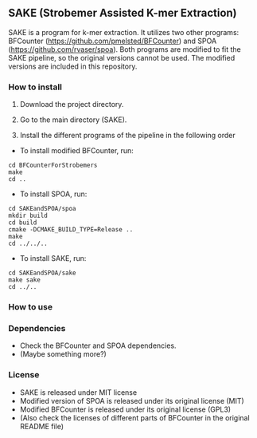 ## SAKE (Strobemer Assisted K-mer Extraction)

SAKE is a program for k-mer extraction. It utilizes two other programs: BFCounter (https://github.com/pmelsted/BFCounter) and SPOA (https://github.com/rvaser/spoa). Both programs are modified to fit the SAKE pipeline, so the original versions cannot be used. The modified versions are included in this repository. 


### How to install

1. Download the project directory.

2. Go to the main directory (SAKE).

3. Install the different programs of the pipeline in the following order
 
* To install modified BFCounter, run:

```
cd BFCounterForStrobemers
make
cd ..
```

* To install SPOA, run:

```
cd SAKEandSPOA/spoa
mkdir build
cd build
cmake -DCMAKE_BUILD_TYPE=Release ..
make
cd ../../..
```

* To install SAKE, run:

```
cd SAKEandSPOA/sake
make sake
cd ../..
```
### How to use


### Dependencies

* Check the BFCounter and SPOA dependencies.
* (Maybe something more?)

### License
* SAKE is released under MIT license 
* Modified version of SPOA is released under its original license (MIT)
* Modified BFCounter is released under its original license (GPL3)
* (Also check the licenses of different parts of BFCounter in the original README file)
